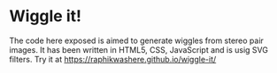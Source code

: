 # Wiggle it!
The code here exposed is aimed to generate wiggles from stereo pair images. It has been written in HTML5, CSS, JavaScript and is usig SVG filters.
Try it at https://raphikwashere.github.io/wiggle-it/
